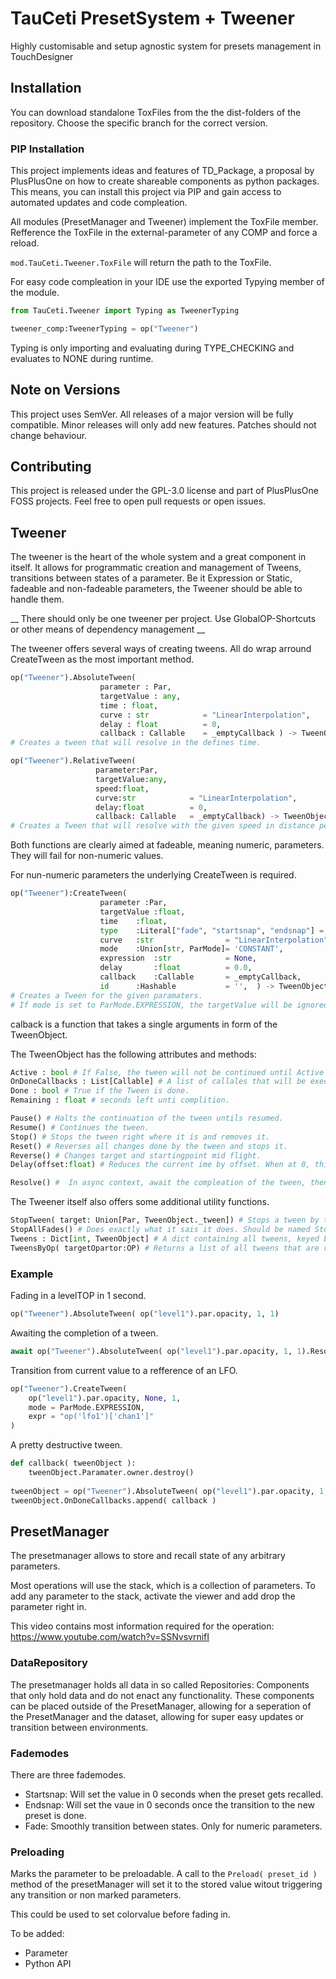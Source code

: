 # TauCeti PresetSystem + Tweener
Highly customisable and setup agnostic system for presets management in TouchDesigner

## Installation

You can download standalone ToxFiles from the the dist-folders of the repository. Choose the specific branch for the correct version.

### PIP Installation

This project implements ideas and features of TD_Package, a proposal by PlusPlusOne on how to create shareable components as python packages. This means, you can install this project via PIP and gain access to automated updates and code compleation.

All modules (PresetManager and Tweener) implement the ToxFile member. Refference the ToxFile in the external-parameter of any COMP and force a reload.

```mod.TauCeti.Tweener.ToxFile```
will return the path to the ToxFile.

For easy code compleation in your IDE use the exported Typying member of the module.
```python
from TauCeti.Tweener import Typing as TweenerTyping

tweener_comp:TweenerTyping = op("Tweener")
```
Typing is only importing and evaluating during TYPE_CHECKING and evaluates to NONE during runtime.



## Note on Versions
This project uses SemVer. All releases of a major version will be fully compatible. Minor releases will only add new features. Patches should not change behaviour.

## Contributing
This project is released under the GPL-3.0 license and part of PlusPlusOne FOSS projects.
Feel free to open pull requests or open issues.

## Tweener
The tweener is the heart of the whole system and a great component in itself. It allows for programmatic creation and management of Tweens, transitions between states of a parameter. Be it Expression or Static, fadeable and non-fadeable parameters, the Tweener should be able to handle them.

__ There should only be one tweener per project. Use GlobalOP-Shortcuts or other means of dependency management __


The tweener offers several ways of creating tweens. All do wrap arround CreateTween as the most important method.
```python
op("Tweener").AbsoluteTween(	   
					parameter : Par, 
					targetValue : any, 
					time : float, 
					curve : str            = "LinearInterpolation", 
					delay : float          = 0, 
					callback : Callable    = _emptyCallback ) -> TweenObject
# Creates a tween that will resolve in the defines time.

op("Tweener").RelativeTween( 
				   parameter:Par, 
				   targetValue:any, 
				   speed:float, 
				   curve:str            = "LinearInterpolation", 
				   delay:float          = 0, 
				   callback: Callable   = _emptyCallback) -> TweenObject
# Creates a Tween that will resolve with the given speed in distance per seconds.

```

Both functions are clearly aimed at fadeable, meaning numeric, parameters. They will fail for non-numeric values.

For nun-numeric parameters the underlying CreateTween is required.
```python
op("Tweener"):CreateTween(
					parameter :Par, 
					targetValue	:float, 
					time	:float, 
					type	:Literal["fade", "startsnap", "endsnap"] = 'fade', 
					curve	:str				= "LinearInterpolation", 
					mode	:Union[str, ParMode]= 'CONSTANT', 
					expression	:str			= None, 
					delay		:float			= 0.0,
					callback	:Callable		= _emptyCallback,
					id		:Hashable			= '',  ) -> TweenObject:
# Creates a Tween for the given paramaters.
# If mode is set to ParMode.EXPRESSION, the targetValue will be ignored and expression wil be used instead.
```

calback is a function that takes a single arguments in form of the TweenObject.

The TweenObject has the following attributes and methods:

```python
Active : bool # If False, the tween will not be continued until Active is back to True
OnDoneCallbacks : List[Callable] # A list of callales that will be executed once the tween is done.
Done : bool # True if the Tween is done.
Remaining : float # seconds left unti complition.

Pause() # Halts the continuation of the tween untils resumed.
Resume() # Continues the tween.
Stop() # Stops the tween right where it is and removes it. 
Reset() # Reverses all changes done by the tween and stops it.
Reverse() # Changes target and startingpoint mid flight. 
Delay(offset:float) # Reduces the current ime by offset. When at 0, this results in a delay, when above 0 will result in a stepback.

Resolve() #  In async context, await the compleation of the tween, then conitnue.
```


The Tweener itself also offers some additional utility functions.
```python
StopTween( target: Union[Par, TweenObject._tween]) # Stops a tween by the tween object or the parameter wich it points to.
StopAllFades() # Does exactly what it sais it does. Should be named StopAllTweens though. 
Tweens : Dict[int, TweenObject] # A dict containing all tweens, keyed by an unique ID per parameter.
TweensByOp( targetOpartor:OP) # Returns a list of all tweens that are running and pointing at a prameter of the given operator.
```

### Example
Fading in a levelTOP in 1 second.
```python
op("Tweener").AbsoluteTween( op("level1").par.opacity, 1, 1)
```

Awaiting the completion of a tween.
```python
await op("Tweener").AbsoluteTween( op("level1").par.opacity, 1, 1).Resolve()
```

Transition from current value to a refference of an LFO.
```python
op("Tweener").CreateTween(
	op("level1").par.opacity, None, 1, 
	mode = ParMode.EXPRESSION,
	expr = "op('lfo1')['chan1']"
)
```

A pretty destructive tween.
```python
def callback( tweenObject ):
	tweenObject.Paramater.owner.destroy()
	
tweenObject = op("Tweener").AbsoluteTween( op("level1").par.opacity, 1, 1)
tweenObject.OnDoneCallbacks.append( callback )
```
## PresetManager
The presetmanager allows to store and recall state of any arbitrary parameters.

Most operations will use the stack, which is a collection of parameters. To add any parameter to the stack, activate the viewer and add drop the parameter right in.

This video contains most information required for the operation: 
https://www.youtube.com/watch?v=SSNvsvrnifI

### DataRepository
The presetmanager holds all data in so called Repositories: Components that only hold data and do not enact any functionality. These components can be placed outside of the PresetManager, allowing for a seperation of the PresetManager and the dataset, allowing for super easy updates or transition between environments.

### Fademodes
There are three fademodes. 
- Startsnap: Will set the value in 0 seconds when the preset gets recalled.
- Endsnap: Will set the vaue in 0 seconds once the transition to the new preset is done.
- Fade: Smoothly transition between states. Only for numeric parameters.

### Preloading
Marks the parameter to be preloadable. A call to the ```Preload( preset_id )``` method of the presetManager will set it to the stored value witout triggering any transition or non marked parameters.

This could be used to set colorvalue before fading in. 


To be added:
- Parameter
- Python API